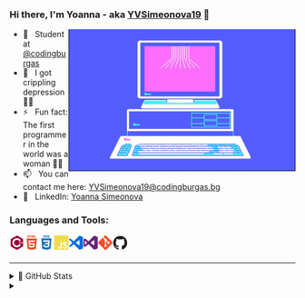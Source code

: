 ### Hi there, I'm Yoanna - aka [YVSimeonova19][GitHubAcc] 👋

<img align="right" width="400" alt="computer gif" src="/images/computer.gif" />

- 🔭 &nbsp; Student at [@codingburgas][School]
- 🌱 &nbsp; I got crippling depression 🐱‍👤
- ⚡ &nbsp; Fun fact: The first programmer in the world was a woman 👩‍💻
- 📫 &nbsp; You can contact me here: YVSimeonova19@codingburgas.bg
- 🔮 &nbsp; LinkedIn: [Yoanna Simeonova][LinkedInAcc]


### Languages and Tools:

<img align="left" alt="C++" width="26px" src="https://github.com/devicons/devicon/blob/master/icons/cplusplus/cplusplus-plain.svg">

<img align="left" alt="HTML5" width="26px" src="https://github.com/devicons/devicon/blob/master/icons/html5/html5-plain-wordmark.svg" />

<img align="left" alt="CSS3" width="26px" src="https://github.com/devicons/devicon/blob/master/icons/css3/css3-plain-wordmark.svg" />

<img align="left" alt="JavaScript" width="26px" src="https://github.com/devicons/devicon/blob/master/icons/javascript/javascript-plain.svg" />

<img align="left" alt="VSCode" width="26px" src="images/vscode.png" />

<img align="left" alt="VisualStudio" width="26px" src="https://github.com/devicons/devicon/blob/master/icons/visualstudio/visualstudio-plain.svg" />

<img align="left" alt="Git" width="26px" src="https://github.com/devicons/devicon/blob/master/icons/git/git-original.svg" />

<img align="left" alt="GitHub" width="26px" src="https://github.com/devicons/devicon/blob/master/icons/github/github-original.svg" />

<br />
<br />

---

<details>
  <summary>👾 GitHub Stats</summary>

  <p>&nbsp;</p>

  <img align="left" height="192" alt="YVSimeonova19's GitHub Stats" src="https://github-readme-stats-flame-seven.vercel.app/api?username=YVSimeonova19&count_private=true&show_icons=true&hide_border=true&theme=tokyonight" />
  
  ![Visitor Count](https://profile-counter.glitch.me/YVSimeonova19/count.svg)

</details>

<details>
  <summary></summary>

  <img align="center" height="200" alt="shinji vuv firmata" src="/images/pgkpi_life_shinji.jpg" />
  
</details>

[GitHubAcc]: https://github.com/YVSimeonova19
[School]: https://github.com/codingburgas
[LinkedInAcc]: https://linkedin.com/in/yvsimeonova19
